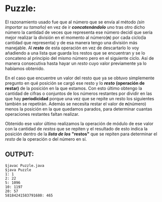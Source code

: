 # Puzzle: 

  El razonamiento usado fue que al número que se envía al método _(sin importar su tamaño)_ en vez de ir ___concatenándolo___ uno tras otro dicho número la cantidad de veces que representa ese número decidí que sería mejor realizar la división en el momento al número(__n__) por cada ciclo(la cantidad que representa) y de esa manera tengo una división más manejable. Al ___resto___ de esta operación en vez de descartarlo lo voy añadiendo a una lista que guarda los restos que se encuentran y se lo concateno al principio del mismo número pero en el siguiente ciclo. Así de manera consecutiva hasta hayar un _resto_ cuyo valor previamente ya lo habíamos obtenido.
  
En el caso que encuentre un valor del resto que ya se obtuvo simplemente pregunto en qué posición se cargó ese resto y lo ___resto___ __(operación de restar)__ de la posición en la que estamos. Con esto último obtengo la cantidad de cifras o conjuntos de los números restantes por dividir en las que hay __periodicidad__ porque una vez 
que se repite un resto los siguientes también se repetirán. Además se necesita restar el valor de __n__(número) menos la posición en la que quedamos parados, para determinar 
cuantas operaciones restantes faltan realizar.

Obtenido ese valor último realizamos la operación de módulo de ese valor con la cantidad de _restos_ que se repiten y el resultado de esto indica la posición 
dentro de la ___lista de los___ __"restos"__ que se repiten para determinar el _resto_ de la operación o del número en sí. 

## OUTPUT:

```console
$javac Puzzle.java
$java Puzzle
1: 1
2: 22
5: 1096
10: 1197
20: 57
58184241583791680: 465
```
